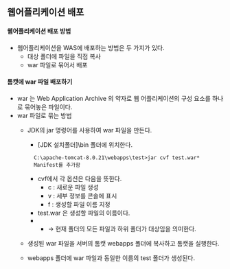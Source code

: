 ## 웹어플리케이션 배포
 #### 웹어플리케이션 배포 방법
 - 웹어플리케이션을 WAS에 배포하는 방법은 두 가지가 있다.
    - 대상 폴더에 파일을 직접 복사
    - war 파일로 묶어서 배포

 #### 톰캣에 war 파일 배포하기
 - war 는 Web Application Archive 의 약자로 웹 어플리케이션의 구성 요소를 하나로 묶어놓은 파일이다.
 - war 파일로 묶는 방법
    - JDK의 jar 명령어를 사용하여 war 파일을 만든다.
        - [JDK 설치폴더]\bin 폴더에 위치한다.
        ```
          C:\apache-tomcat-8.0.21\webapps\test>jar cvf test.war*
          Manifest를 추가함
        ```
        - cvf에서 각 옵션은 다음을 뜻한다.
            - c : 새로운 파일 생성
            - v : 세부 정보를 콘솔에 표시
            - f : 생성할 파일 이름 지정
        - test.war 은 생성할 파일의 이름이다.
        - * → 현재 폴더의 모든 파일과 하위 폴더가 대상임을 의미한다.

    - 생성된 war 파일을 서버의 톰캣 webapps 폴더에 복사하고 톰캣을 실행한다.
    - webapps 폴더에 war 파일과 동일한 이름의 test 폴더가 생성된다.
